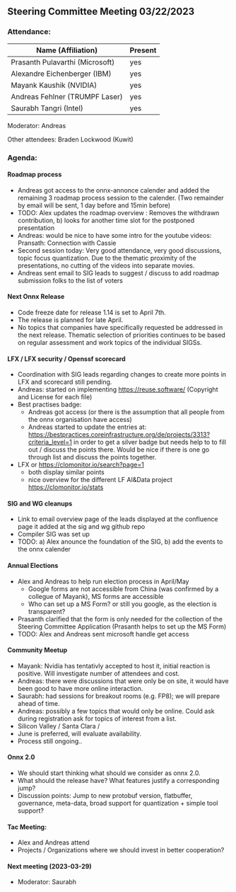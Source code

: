 ## Steering Committee Meeting 03/22/2023

### Attendance:

| Name (Affiliation)              | Present  |
| ------------------------------- | -------- |
| Prasanth Pulavarthi (Microsoft) | yes |
| Alexandre Eichenberger (IBM)    | yes |
| Mayank Kaushik (NVIDIA)         | yes |
| Andreas Fehlner (TRUMPF Laser)  | yes |
| Saurabh Tangri (Intel)          | yes |

Moderator: Andreas

Other attendees: Braden Lockwood (Kuwit)

### Agenda:
  
  #### Roadmap process
  - Andreas got access to the onnx-annonce calender and added the remaining 3 roadmap process session to the calender. (Two remainder by email will be sent, 1 day before and 15min before)
  - TODO: Alex updates the roadmap overview : Removes the withdrawn contribution, b) looks for another time slot for the postponed presentation
  - Andreas: would be nice to have some intro for the youtube videos: Pransath: Connection with Cassie 
  - Second session today: Very good attendance, very good discussions, topic focus quantization. Due to the thematic proximity of the presentations, no cutting of the videos into separate movies. 
  - Andreas sent email to SIG leads to suggest / discuss to add roadmap submission folks to the list of voters

  #### Next Onnx Release
  - Code freeze date for release 1.14 is set to April 7th. 
  - The release is planned for late April. 
  - No topics that companies have specifically requested be addressed in the next release. Thematic selection of priorities continues to be based on regular assessment and work topics of the individual SIGSs.  
 
  #### LFX / LFX security / Openssf scorecard
  - Coordination with SIG leads regarding changes to create more points in LFX and scorecard still pending.
  - Andreas: started on implementing https://reuse.software/ (Copyright and License for each file)
  - Best practises badge: 
    - Andreas got access (or there is the assumption that all people from the onnx organisation have access)
    - Andreas started to update the entries at: https://bestpractices.coreinfrastructure.org/de/projects/3313?criteria_level=1 in order to get a silver badge but needs help to to fill out / discuss the points there. Would be nice if there is one go through list and discuss the points together. 
  - LFX or https://clomonitor.io/search?page=1
    - both display similar points
    - nice overview for the different LF AI&Data project https://clomonitor.io/stats

  #### SIG and WG cleanups
  - Link to email overview page of the leads displayed at the confluence page it added at the sig and wg github repo
  - Compiler SIG was set up
  - TODO: a) Alex anounce the foundation of the SIG, b) add the events to the onnx calender

  #### Annual Elections
  - Alex and Andreas to help run election process in April/May
    - Google forms are not accessible from China (was confirmed by a collegue of Mayank), MS forms are accessible
    - Who can set up a MS Form? or still you google, as the election is transparent?
  - Prasanth clarified that the form is only needed for the collection of the Steering Committee Application (Prasanth helps to set up the MS Form) 
  - TODO: Alex and Andreas sent microsoft handle get access
  
  #### Community Meetup
  - Mayank: Nvidia has tentativly accepted to host it, initial reaction is positive. Will investigate number of attendees and cost.
  - Andreas: there were discussions that were only be on site, it would have been good to have more online interaction.
  - Saurabh: had sessions for breakout rooms (e.g. FP8); we will prepare ahead of time.
  - Andreas: possibly a few topics that would only be online. Could ask during registration ask for topics of interest from a list.
  - Silicon Valley / Santa Clara /
  - June is preferred, will evaluate availability.
  - Process still ongoing..
  
  #### Onnx 2.0
  - We should start thinking what should we consider as onnx 2.0. 
  - What should the release have? What features justify a corresponding jump?
  - Discussion points: Jump to new protobuf version, flatbuffer, governance, meta-data, broad support for quantization + simple tool support?  
  
  #### Tac Meeting:
  - Alex and Andreas attend
  - Projects / Organizations where we should invest in better cooperation?
   
  #### Next meeting (2023-03-29)
  - Moderator: Saurabh

